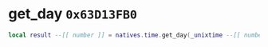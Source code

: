 # get_day `0x63D13FB0`

```lua
local result --[[ number ]] = natives.time.get_day(_unixtime --[[ number ]])
```